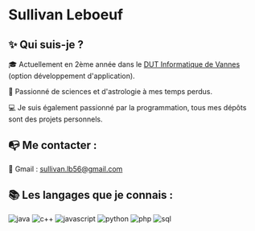 # Sullivan Leboeuf

## ✨ Qui suis-je ?

🎓 Actuellement en 2ème année dans le [DUT Informatique de Vannes](https://www.univ-ubs.fr/fr/index.html) (option développement d'application).

🌌 Passionné de sciences et d'astrologie à mes temps perdus.

💻 Je suis également passionné par la programmation, tous mes dépôts sont des projets personnels.

## 📭 Me contacter :

📩 Gmail : sullivan.lb56@gmail.com

## 📚 Les langages que je connais :
![java](https://user-images.githubusercontent.com/39437369/105562867-397ea280-5d1c-11eb-8146-d287ccaad088.png)  ![c++](https://user-images.githubusercontent.com/39437369/105563018-ec4f0080-5d1c-11eb-9d01-e76f5f9aed5c.png)  ![javascript](https://user-images.githubusercontent.com/39437369/105563011-e822e300-5d1c-11eb-9639-27c3285afe1d.png)  ![python](https://user-images.githubusercontent.com/39437369/105563013-e8bb7980-5d1c-11eb-8870-ae8710787b6b.png)  ![php](https://user-images.githubusercontent.com/39437369/105563012-e822e300-5d1c-11eb-90e4-2644c28f508e.png)  ![sql](https://user-images.githubusercontent.com/39437369/105563014-e8bb7980-5d1c-11eb-8a5c-2c44d6099b1f.png)

